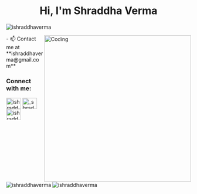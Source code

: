 

<h1 align="center">Hi, I'm Shraddha Verma</h1>
<p align="left"> <img src="https://komarev.com/ghpvc/?username=ishraddhaverma&label=Profile%20views&color=0e75b6&style=flat" alt="ishraddhaverma" /> </p>
<img align="right" alt="Coding" width="400" src="https://cdn.dribbble.com/users/2646423/screenshots/5507196/computer.gif">
- 📫 Contact me at **ishraddhaverma@gmail.com**

<h3 align="left">Connect with me:</h3>
<p align="left">
<a href="https://linkedin.com/in/ishraddhaverma" target="blank"><img align="center" src="https://cdn.jsdelivr.net/npm/simple-icons@3.0.1/icons/linkedin.svg" alt="ishraddhaverma" height="30" width="40" /></a>
<a href="https://instagram.com/_shraddhaverma_" target="blank"><img align="center" src="https://cdn.jsdelivr.net/npm/simple-icons@3.0.1/icons/instagram.svg" alt="_shraddhaverma_" height="30" width="40" /></a>
<a href="https://www.codechef.com/users/ishraddhaverma" target="blank"><img align="center" src="https://cdn.jsdelivr.net/npm/simple-icons@3.1.0/icons/codechef.svg" alt="ishraddhaverma" height="30" width="40" /></a>
</p>



<p><img align="left" src="https://github-readme-stats.vercel.app/api/top-langs?username=ishraddhaverma&show_icons=true&locale=en&layout=compact" alt="ishraddhaverma" /></p>

<p>&nbsp;<img align="center" src="https://github-readme-stats.vercel.app/api?username=ishraddhaverma&show_icons=true&locale=en" alt="ishraddhaverma" /></p>
